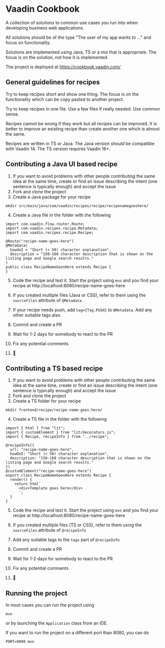 # Vaadin Cookbook

A collection of solutions to common use cases you run into when developing business web applications.

All solutions should be of the type "The user of my app wants to ..." and focus on functionality.

Solutions are implemented using Java, TS or a mix that is appropriate. The focus is on the solution, not how it is implemented.

The project is deployed at https://cookbook.vaadin.com/

## General guidelines for recipes

Try to keep recipes short and show one thing. The focus is on the functionality which can be copy pasted to another project.

Try to keep recipes in one file. Use a few files if really needed. Use common sense.

Recipes cannot be wrong if they work but all recipes can be improved. It is better to improve an existing recipe than create another one which is almost the same.

Recipes are written in TS or Java. The Java version _should_ be compatible with Vaadin 14. The TS version requires Vaadin 16+.

## Contributing a Java UI based recipe

1. If you want to avoid problems with other people contributing the same idea at the same time, create or find an issue describing the intent (one sentence is typically enough) and accept the issue
2. Fork and clone the project
3. Create a Java package for your recipe

```
mkdir src/main/java/com/vaadin/recipes/recipe/recipenamegoeshere/
```

4. Create a Java file in the folder with the following

```
import com.vaadin.flow.router.Route;
import com.vaadin.recipes.recipe.Metadata;
import com.vaadin.recipes.recipe.Recipe;

@Route("recipe-name-goes-here")
@Metadata(
  howdoI = "Short (< 50) character explanation",
  description = "150-160 character description that is shown on the listing page and Google search results."
)
public class RecipeNameGoesHere extends Recipe {
}
```

5. Code the recipe and test it. Start the project using `mvn` and you find your recipe at http://localhost:8080/recipe-name-goes-here

6. If you created multiple files (Java or CSS), refer to them using the `sourceFiles` attribute of `@Metadata`
7. If your recipe needs push, add `tag={Tag.PUSH}` to `@Metadata`. Add any other suitable tags also.
8. Commit and create a PR
9. Wait for 1-2 days for somebody to react to the PR
10. Fix any potential comments
11. :tada:

## Contributing a TS based recipe

1. If you want to avoid problems with other people contributing the same idea at the same time, create or find an issue describing the intent (one sentence is typically enough) and accept the issue
2. Fork and clone the project
3. Create a TS folder for your recipe

```
mkdir frontend/recipe/recipe-name-goes-here/
```

4. Create a TS file in the folder with the following

```
import { html } from "lit";
import { customElement } from "lit/decorators.js";
import { Recipe, recipeInfo } from "../recipe";

@recipeInfo({
  url: "recipe-name-goes-here",
  howDoI: "Short (< 50) character explanation",
  description: "150-160 character description that is shown on the listing page and Google search results."
})
@customElement("recipe-name-goes-here")
export class RecipeNameGoesHere extends Recipe {
  render() {
    return html`
      <div>Template goes here</div>
      `;
  }
}
```

5. Code the recipe and test it. Start the project using `mvn` and you find your recipe at http://localhost:8080/recipe-name-goes-here

6. If you created multiple files (TS or CSS), refer to them using the `sourceFiles` attribute of `@recipeInfo`
7. Add any suitable tags to the `tags` part of `@recipeInfo`
8. Commit and create a PR
9. Wait for 1-2 days for somebody to react to the PR
10. Fix any potential comments
11. :tada:

## Running the project

In most cases you can run the project using

```
mvn
```

or by launching the `Application` class from an IDE.

If you want to run the project on a different port than 8080, you can do

```
PORT=9090 mvn
```
